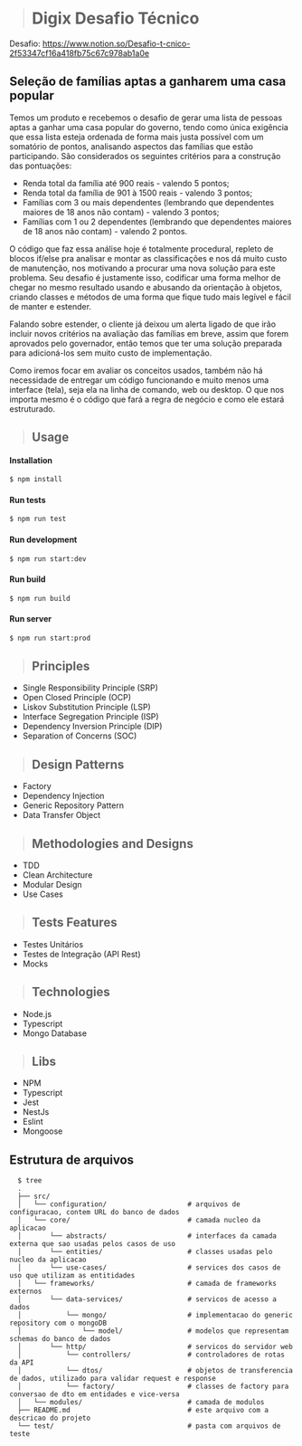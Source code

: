 > # Digix Desafio Técnico

Desafio: https://www.notion.so/Desafio-t-cnico-2f53347cf16a418fb75c67c978ab1a0e
## Seleção de famílias aptas a ganharem uma casa popular

Temos um produto e recebemos o desafio de gerar uma lista de pessoas aptas a ganhar uma casa popular do governo, tendo como única exigência que essa lista esteja ordenada de forma mais justa possível com um somatório de pontos, analisando aspectos das famílias que estão participando. São considerados os seguintes critérios para a construção das pontuações:

- Renda total da família até 900 reais - valendo 5 pontos;
- Renda total da família de 901 à 1500 reais - valendo 3 pontos;
- Famílias com 3 ou mais dependentes  (lembrando que dependentes maiores de 18 anos não contam) - valendo 3 pontos;
- Famílias com 1 ou 2 dependentes  (lembrando que dependentes maiores de 18 anos não contam) - valendo 2 pontos.

O código que faz essa análise hoje é totalmente procedural, repleto de blocos if/else pra analisar e montar as classificações e nos dá muito custo de manutenção, nos motivando a procurar uma nova solução para este problema. Seu desafio é justamente isso, codificar uma forma melhor de chegar no mesmo resultado usando e abusando da orientação à objetos, criando classes e métodos de uma forma que fique tudo mais legível e fácil de manter e estender.

Falando sobre estender, o cliente já deixou um alerta ligado de que irão incluir novos critérios na avaliação das famílias em breve, assim que forem aprovados pelo governador, então temos que ter uma solução preparada para adicioná-los sem muito custo de implementação.

Como iremos focar em avaliar os conceitos usados, também não há necessidade de entregar um código funcionando e muito menos uma interface (tela), seja ela na linha de comando, web ou desktop. O que nos importa mesmo é o código que fará a regra de negócio e como ele estará estruturado.


> ## Usage
#### Installation
```bash
$ npm install
```
#### Run tests
```bash
$ npm run test
```
#### Run development
```bash
$ npm run start:dev
```
#### Run build
```bash
$ npm run build
```
#### Run server
```bash
$ npm run start:prod
```

> ## Principles
* Single Responsibility Principle (SRP)
* Open Closed Principle (OCP)
* Liskov Substitution Principle (LSP)
* Interface Segregation Principle (ISP)
* Dependency Inversion Principle (DIP)
* Separation of Concerns (SOC)

> ## Design Patterns
* Factory
* Dependency Injection
* Generic Repository Pattern
* Data Transfer Object

> ## Methodologies and Designs
* TDD
* Clean Architecture
* Modular Design
* Use Cases

> ## Tests Features
* Testes Unitários
* Testes de Integração (API Rest)
* Mocks

> ## Technologies
* Node.js
* Typescript
* Mongo Database

> ## Libs
* NPM
* Typescript
* Jest
* NestJs
* Eslint
* Mongoose

## Estrutura de arquivos
```shell
  $ tree
  .
  ├── src/
  │   └── configuration/                    # arquivos de configuracao, contem URL do banco de dados
  │   └── core/                             # camada nucleo da aplicacao
  │       └── abstracts/                    # interfaces da camada externa que sao usadas pelos casos de uso 
  │       └── entities/                     # classes usadas pelo nucleo da aplicacao
  │       └── use-cases/                    # services dos casos de uso que utilizam as entitidades
  │   └── frameworks/                       # camada de frameworks externos
  │       └── data-services/                # servicos de acesso a dados
  │           └── mongo/                    # implementacao do generic repository com o mongoDB
  │               └── model/                # modelos que representam schemas do banco de dados
  │       └── http/                         # servicos do servidor web
  │           └── controllers/              # controladores de rotas da API
  │           └── dtos/                     # objetos de transferencia de dados, utilizado para validar request e response
  │           └── factory/                  # classes de factory para conversao de dto em entidades e vice-versa
  │   └── modules/                          # camada de modulos
  ├── README.md                             # este arquivo com a descricao do projeto
  └── test/                                 # pasta com arquivos de teste
```